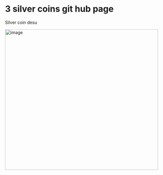 # 3 silver coins git hub page

Silver coin desu  

<img width="504" height="463" alt="image" src="https://github.com/user-attachments/assets/87121f3b-581f-402d-98ed-adeff83052fb" />
